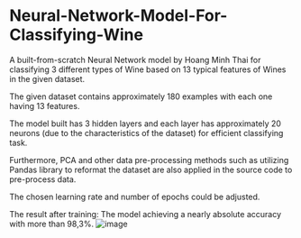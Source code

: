 # Neural-Network-Model-For-Classifying-Wine
A built-from-scratch Neural Network model by Hoang Minh Thai for classifying 3 different types of Wine based on 13 typical features of Wines in the given dataset.

The given dataset contains approximately 180 examples with each one having 13 features.

The model built has 3 hidden layers and each layer has approximately 20 neurons (due to the characteristics of the dataset) for efficient classifying task.

Furthermore, PCA and other data pre-processing methods such as utilizing Pandas library to reformat the dataset are also applied in the source code to pre-process data.

The chosen learning rate and number of epochs could be adjusted.

The result after training: The model achieving a nearly absolute accuracy with more than 98,3%.
![image](https://github.com/meanthai/Neural-Network-Model-For-Wine-Classifying-Task/assets/147926426/bbb02e54-0992-482b-98f3-5c26a2c80f03)
